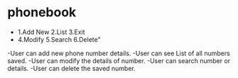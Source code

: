 # phonebook
-  1.Add New 2.List   3.Exit 
-  4.Modify  5.Search 6.Delete"

-User can add new phone number details.
-User can see List of all numbers saved.
-User can modify the details of number.
-User can search  number or details.
-User can delete the saved number.

